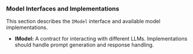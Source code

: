 ### Model Interfaces and Implementations

This section describes the `IModel` interface and available model implementations.

*   **IModel:**  A contract for interacting with different LLMs.  Implementations should handle prompt generation and response handling.
